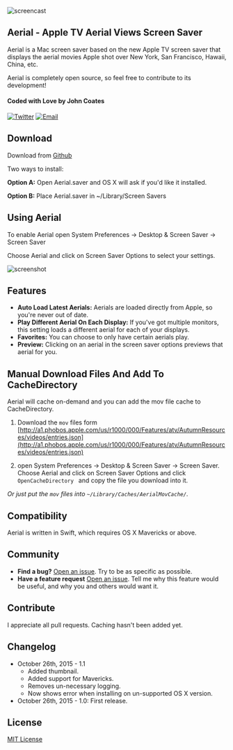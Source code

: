 ![screencast](https://cloud.githubusercontent.com/assets/499192/10754100/c0e1cc4c-7c95-11e5-9d3b-842d3acc2fd5.gif)

## Aerial - Apple TV Aerial Views Screen Saver
Aerial is a Mac screen saver based on the new Apple TV screen saver that displays the aerial movies Apple shot over New York, San Francisco, Hawaii, China, etc.

Aerial is completely open source, so feel free to contribute to its development!

#### Coded with Love by John Coates

[![Twitter](http://i.imgur.com/KzOiue1.png)](http://twitter.com/punksomething)
[![Email](http://i.imgur.com/FvDZudR.png)](mailto:john@johncoates.me)

## Download
Download from [Github](https://github.com/JohnCoates/Aerial/releases/download/v1.1/Aerial.zip)

Two ways to install:

**Option A:** Open Aerial.saver and OS X will ask if you'd like it installed.

**Option B:** Place Aerial.saver in ~/Library/Screen Savers

## Using Aerial

To enable Aerial open System Preferences -> Desktop & Screen Saver -> Screen Saver

Choose Aerial and click on Screen Saver Options to select your settings.

![screenshot](https://cloud.githubusercontent.com/assets/499192/10754102/c58cc076-7c95-11e5-9579-4275740ba339.png)

## Features
* **Auto Load Latest Aerials:** Aerials are loaded directly from Apple, so you're never out of date.
* **Play Different Aerial On Each Display:** If you've got multiple monitors, this setting loads a different aerial for each of your displays.
* **Favorites:** You can choose to only have certain aerials play.
* **Preview:** Clicking on an aerial in the screen saver options previews that aerial for you.

## Manual Download Files And Add To CacheDirectory

Aerial will cache on-demand and you can add the mov file cache to CacheDirectory.

1. Download the `mov` files form [http://a1.phobos.apple.com/us/r1000/000/Features/atv/AutumnResources/videos/entries.json](http://a1.phobos.apple.com/us/r1000/000/Features/atv/AutumnResources/videos/entries.json) 

2. open System Preferences -> Desktop & Screen Saver -> Screen Saver. Choose Aerial and click on Screen Saver Options and click `OpenCacheDirectory ` and copy the file you download into it.

*Or just put the `mov` files into `~/Library/Caches/AerialMovCache/`.*

## Compatibility
Aerial is written in Swift, which requires OS X Mavericks or above.

## Community
- **Find a bug?** [Open an issue](https://github.com/JohnCoates/Aerial/issues/new). Try to be as specific as possible.
- **Have a feature request** [Open an issue](https://github.com/JohnCoates/Aerial/issues/new). Tell me why this feature would be useful, and why you and others would want it.

## Contribute
I appreciate all pull requests. Caching hasn't been added yet.

## Changelog

- October 26th, 2015 - 1.1
  - Added thumbnail.
  - Added support for Mavericks.
  - Removes un-necessary logging.
  - Now shows error when installing on un-supported OS X version.
- October 26th, 2015 - 1.0: First release.

## License
[MIT License](https://raw.githubusercontent.com/JohnCoates/Aerial/master/LICENSE)
